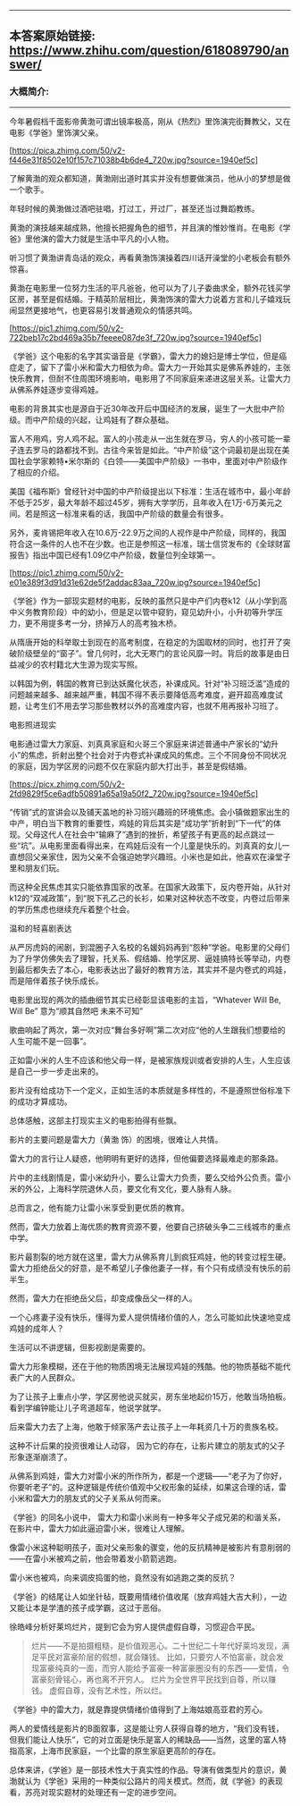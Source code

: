 ----------------------------------------
## 本答案原始链接: https://www.zhihu.com/question/618089790/answer/
### 大概简介: 
----------------------------------------
今年暑假档千面影帝黄渤可谓出镜率极高，刚从《热烈》里饰演完街舞教父，又在电影《学爸》里饰演父亲。

[https://pica.zhimg.com/50/v2-f446e31f8502e10f157c71038b4b6de4_720w.jpg?source=1940ef5c]

了解黄渤的观众都知道，黄渤刚出道时其实并没有想要做演员，他从小的梦想是做一个歌手。

年轻时候的黄渤做过酒吧驻唱，打过工，开过厂，甚至还当过舞蹈教练。

黄渤的演技越来越成熟，他擅长把握角色的细节，并且演的惟妙惟肖。在电影《学爸》里他演的雷大力就是生活中平凡的小人物。

听习惯了黄渤讲青岛话的观众，再看黄渤饰演操着四川话开澡堂的小老板会有额外惊喜。




黄渤在电影里一位努力生活的平凡爸爸，他可以为了儿子委曲求全，额外花钱买学区房，甚至是假结婚。于精英阶层相比，黄渤饰演的雷大力说着方言和儿子嬉戏玩闹显然更接地气，也更容易引发普通观众的情感共鸣。

[https://pic1.zhimg.com/50/v2-722beb17c2bd469a35b7feeee087de3f_720w.jpg?source=1940ef5c]




《学爸》这个电影的名字其实谐音是《学霸》，雷大力的媳妇是博士学位，但是癌症走了，留下了雷小米和雷大力相依为命。雷大力一开始其实是佛系养娃的，主张快乐教育，但耐不住周围环境影响，电影用了不同家庭来递进这层关系。让雷大力从佛系养娃逐步变得鸡娃。

电影的背景其实也是源自于近30年改开后中国经济的发展，诞生了一大批中产阶级。而中产阶级的兴起，让鸡娃有了群众基础。




富人不用鸡，穷人鸡不起。富人的小孩走从一出生就在罗马，穷人的小孩可能一辈子连去罗马的路都找不到。古往今来皆是如此。“中产阶级”这个词最初是出现在美国社会学家赖特•米尔斯的《白领——美国中产阶级》一书中，里面对中产阶级作了相应的介绍。




美国《福布斯》曾经针对中国的中产阶级提出以下标准：生活在城市中，最小年龄不低于25岁，最大年龄不超过45岁，拥有大学学历，且年收入在1万-6万美元之间。若是照这一标准来看的话，我国中产阶级的数量会有很多。

另外，麦肯锡把年收入在10.6万-22.9万之间的人视作是中产阶级，同样的，我国符合这一条件的人也不在少数。也正是参照这一标准，瑞士信贷发布的《全球财富报告》指出中国已经有1.09亿中产阶级，数量位列全球第一。

[https://pic1.zhimg.com/50/v2-e01e389f3d91d31e62de5f2addac83aa_720w.jpg?source=1940ef5c]

《学爸》作为一部现实题材的电影，反映的虽然只是中产们内卷k12（从小学到高中义务教育阶段）中的幼小，但是足以管中窥豹，窥见幼升小，小升初等升学压力，更不用提多考一分，挤掉万人的高考独木桥。

从隋唐开始的科举取士到现在的高考制度，在稳定的为国取材的同时，也打开了突破阶级壁垒的“窗子”。曾几何时，北大无寒门的言论风靡一时。背后的故事是由日益减少的农村籍北大生源为现实写照。

以韩国为例，韩国的教育已到达妖魔化状态，补课成风。针对“补习班泛滥”造成的问题越来越多、越来越严重，韩国不得不表示要降低高考难度，避开超高难度试题，让考生们不用去学习那些教材以外的高难度内容，也就不用再报补习班了。

电影照进现实

电影通过雷大力家庭、刘真真家庭和火哥三个家庭来讲述普通中产家长的“幼升小”的焦虑，折射出整个社会对于内卷式补课成风的焦虑。三个不同身份不同状况的家庭，因为学区房的问题不仅在家庭内部大打出手，甚至是假结婚。

[https://picx.zhimg.com/50/v2-2fd9829f5ce6adfb50891a65a19a50f2_720w.jpg?source=1940ef5c]

“传销”式的宣讲会以及铺天盖地的补习班兴趣班的环境焦虑。会小镇做题家出生的中产，明白当下教育的重要性，鸡娃的背后其实是“成功学”折射到“下一代”的体现。父母这代人在社会中“输麻了”遇到的挫折，希望孩子有更高的起点跳过一些“坑”。从电影里面看得出来，在鸡娃后没有一个儿童是快乐的。刘真真的女儿一直想回父亲家住，因为父亲不会强迫她学兴趣班。小米也是如此，他喜欢在澡堂子里和朋友们玩。










而这种全民焦虑其实只能依靠国家的改革。在国家大政策下，反内卷开始，从针对k12的“双减政策”，到“脱下孔乙己的长衫，如果对这种状态不改变，内卷过后带来的学历焦虑也继续充斥着整个社会。

温和的轻喜剧表达

从严厉虎妈的闹剧，到混圈子入名校的名媛妈妈再到“怨种”学爸。电影里的父母们为了升学仿佛失去了理智，托关系、假结婚、抢学区房、逼娃搞特长等举动，内卷到最后都失去了本心，电影表达出了最好的教育方法，其实并不是内卷式的鸡娃，而是陪伴着孩子快乐成长。




电影里出现的两次的插曲细节其实已经彰显该电影的主旨，“Whatever Will Be, Will Be” 意为“顺其自然吧 未来不可知”




歌曲响起了两次，第一次对应“舞台多好啊”第二次对应“他的人生跟我们想要给的人生可能不是一回事”。

正如雷小米的人生不应该和他父母一样，是被家族规训或者安排的人生，人生应该是自己一步一步走出来的。

影片没有给成功下一个定义，正如生活的本质就是多样性的，不是遵照世俗标准下的成功才算成功。













总体感触，这部主打现实主义的电影拍得有些飘。

影片的主要问题是雷大力（黄渤 饰）的困境，很难让人共情。

雷大力的言行让人疑惑，他明明有更好的选择，但他偏要选择最难走的那条路。

片中的主线剧情是，雷小米幼升小，要么让雷大力负责，要么交给外公负责。雷小米的外公，上海科学院退休人员，要文化有文化，要人脉有人脉。

总而言之，他有能力让雷小米享受到更优质的教育。

然而，雷大力放着上海优质的教育资源不要，他要自己挤破头争二三线城市的重点中学。

影片最割裂的地方就在这里，雷大力从佛系育儿到疯狂鸡娃，他的转变过程生硬。雷大力拒绝岳父的好意，是不希望儿子像他妻子一样，有个只有成绩没有快乐的前半生。

然而，雷大力在拒绝岳父后，却变成像岳父一样的人。

一个心疼妻子没有快乐，懂得为爱人提供情绪价值的人，怎么可能如此快速地变成鸡娃的成年人？

生活可以不讲逻辑，但影视剧是需要的。

雷大力形象模糊，还在于他的物质困境无法展现鸡娃的残酷。他的物质基础不能代表广大的人民群众。

为了让孩子上重点小学，学区房他说买就买，房东坐地起价15万，他敢当场拍板。看到学编钟能让儿子弯道超车，他说学就学。

后来雷大力去了上海，他敢于倾家荡产去让孩子上一年耗资几十万的贵族名校。

这种不计后果的投资很难让人动容， 因为它的存在，让影片建立的朋友式的父子形象逐渐崩溃了。

从佛系到鸡娃，雷大力对雷小米的所作所为，都是一个逻辑——“老子为了你好，你要听老子”的。这种逻辑是传统价值观中父权形象的延续，如果这合理的话，雷小米和雷大力的朋友式的父子关系从何而来。

《学爸》的同名小说中， 雷大力和雷小米尚有一种多年父子成兄弟的和谐关系，在影片中，雷大力如此逼迫雷小米，很难让人理解。

像雷小米这种聪明孩子，面对父亲形象的骤变，他的反抗精神是被影片有意削弱的——在雷小米被鸡之前，他会带着发小箭箭逃跑。

雷小米也被鸡，向来调皮捣蛋的他，竟然没有如逃跑之类的反抗？

《学爸》的结尾让人如坐针毡，既要用情绪价值收尾（放弃鸡娃大吉大利），一边又能让本是学渣的孩子成学霸，这过于恶俗。

徐皓峰分析好莱坞烂片，提到它会为穷人提供虚假自尊，习惯迎合平民。

> 烂片——不是拍摄粗糙，是价值观恶心。二十世纪二十年代好莱坞发现，满足平民对富豪阶层的假想，就会赚钱。
> 比如，只要穷人不怕富豪，就会发现富豪纯真的一面，而穷人能给予富豪一种富豪圈没有的东西——爱情，令富豪刻骨铭心，再也离不开穷人。
> 烂片为全世界平民找到自尊，所以赚钱。
> 虚假自尊，没有艺术性，所以烂。

《学爸》中的雷大力，就是靠提供情绪价值得到了上海姑娘高亚君的芳心。

两人的爱情线是影片的B面叙事，这是能让穷人获得自尊的地方，“我们没有钱，但我们能让人快乐”，它的对立面是快乐是富人的稀缺品——当然，这里的富人特指高家，上海市民家庭，一个比雷的原生家庭更高阶的存在。

总体来讲，《学爸》是一部技术性大于真实性的作品。导演有做类型片的意识，黄渤就认为《学爸》采用的一种类似公路片的闯关模式。然而，就《学爸》的表现看，苏亮对现实题材的处理还有一定的进步空间。